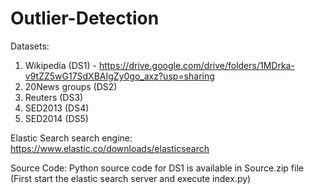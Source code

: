 # Outlier-Detection
Datasets:
  1. Wikipedia (DS1) - https://drive.google.com/drive/folders/1MDrka-v9tZZ5wG17SdXBAIgZy0go_axz?usp=sharing
  2. 20News groups (DS2)
  3. Reuters (DS3) 
  4. SED2013 (DS4) 
  5. SED2014 (DS5) 
  
Elastic Search search engine: https://www.elastic.co/downloads/elasticsearch

Source Code: Python source code for DS1 is available in Source.zip file (First start the elastic search server and execute index.py)
